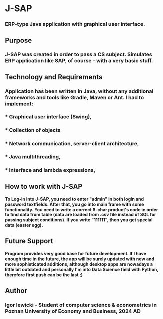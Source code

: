 # J-SAP 
### ERP-type Java application with graphical user interface.

## Purpose
### J-SAP was created in order to pass a CS subject. Simulates ERP application like SAP, of course - with a very basic stuff. 

## Technology and Requirements
### Application has been written in Java, without any additional frameworks and tools like Gradle, Maven or Ant. I had to implement:
### * Graphical user interface (Swing),
### * Collection of objects
### * Network communication, server-client architecture,
### * Java multithreading,
### * Interface and lambda expressions,

## How to work with J-SAP
#### To Log-in into J-SAP, you need to enter "admin" in both login and password textfields. After that, you go into main frame with some functionality. You need to write a correct 6-char product's code in order to find data from table (data are loaded from .csv file instead of SQL for passing subject conditions). If you write "111111", then you get special data (easter egg).

## Future Support
#### Program provides very good base for future development. If I have enough time in the future, the app will be surely updated with new and more sophisticated additions, although desktop apps are nowadays a little bit outdated and personally I'm into Data Science field with Python, therefore first push can be the last ;)

## Author
### Igor lewicki - Student of computer science & econometrics in Poznan University of Economy and Business, 2024 AD
